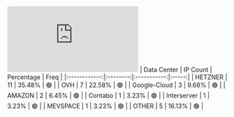 ![Diagramm](https://github.com/obajay/StateSync-snapshots/blob/main/Projects/Carbon/1/README.md)
| Data Center | IP Count | Percentage | Freq |
|:------------:|:--------:|:-----------:|:-----:|
| HETZNER | 11 | 35.48% | 🟢 |
| OVH | 7 | 22.58% | 🟢 |
| Google-Cloud | 3 | 9.68% | 🟢 |
| AMAZON | 2 | 6.45% | 🟢 |
| Contabo | 1 | 3.23% | 🟢 |
| Interserver | 1 | 3.23% | 🟢 |
| MEVSPACE | 1 | 3.23% | 🟢 |
| OTHER | 5 | 16.13% | 🟢 |